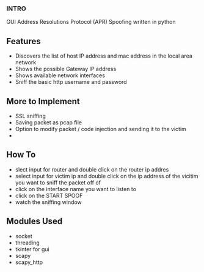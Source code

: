### INTRO
GUI Address Resolutions Protocol (APR) Spoofing written in python

## Features
- Discovers the list of host IP address and mac address in the local area network
- Shows the possible Gateway IP address
- Shows available network interfaces
- Sniff the basic http username and password

## More to Implement 
- SSL sniffing
- Saving packet as pcap file
- Option to modify packet / code injection and sending it to the victim
- 

## How To
- slect input for router and double click on the router ip addres
- select input for victim ip and double click on the ip address of the vicitim you want to sniff the packet off of
- click on the interface name you want to listen to
- click on the START SPOOF
- watch the sniffing window

## Modules Used
- socket
- threading
- tkinter  for gui
- scapy 
- scapy_http

